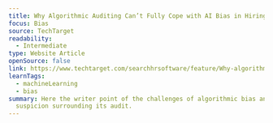 ```yaml
---
title: Why Algorithmic Auditing Can’t Fully Cope with AI Bias in Hiring
focus: Bias
source: TechTarget
readability:
  - Intermediate
type: Website Article
openSource: false
link: https://www.techtarget.com/searchhrsoftware/feature/Why-algorithmic-auditing-cant-fully-cope-with-AI-bias-in-hiring
learnTags:
  - machineLearning
  - bias
summary: Here the writer point of the challenges of algorithmic bias and the
  suspicion surrounding its audit.
---
```

